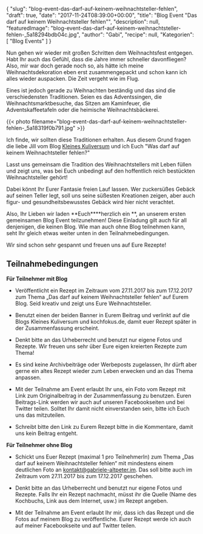 {
    "slug": "blog-event-das-darf-auf-keinem-weihnachtsteller-fehlen",
    "draft": true,
    "date": "2017-11-24T08:39:00+00:00",
    "title": "Blog Event \"Das darf auf keinem Weihnachtsteller fehlen\"",
    "description": null,
    "featuredImage": "blog-event-das-darf-auf-keinem-weihnachtsteller-fehlen-_5a18294bdb04c.jpg",
    "author": "Gabi",
    "recipe": null,
    "Kategorien": [
        "Blog Events"
    ]
}

Nun gehen wir wieder mit großen Schritten dem Weihnachtsfest entgegen. Habt Ihr auch das Gefühl, dass die Jahre immer schneller davonfliegen? Also, mir war doch gerade noch so, als hätte ich meine Weihnachtsdekoration eben erst zusammengepackt und schon kann ich alles wieder auspacken. Die Zeit vergeht wie im Flug.

Eines ist jedoch gerade zu Weihnachten beständig und das sind die verschiedensten Traditionen. Seien es das Adventssingen, die Weihnachtsmarktbesuche, das Sitzen am Kaminfeuer, die Adventskaffeetafeln oder die heimische Weihnachtsbäckerei.

{{< photo filename="blog-event-das-darf-auf-keinem-weihnachtsteller-fehlen-_5a18319f0b791.jpg" >}}

Ich finde, wir sollten diese Traditionen erhalten. Aus diesem Grund fragen die liebe Jill vom Blog [Kleines Kuliversum](http://www.kleineskuliversum.com/ "Kleines Kuliversum") und ich Euch "Was darf auf keinem Weihnachtsteller fehlen?"

Lasst uns gemeinsam die Tradition des Weihnachtstellers mit Leben füllen und zeigt uns, was bei Euch unbedingt auf den hoffentlich reich bestückten Weihnachtsteller gehört!

Dabei könnt Ihr Eurer Fantasie freien Lauf lassen. Wer zuckersüßes Gebäck auf seinen Teller legt, soll uns seine süßesten Kreationen zeigen, aber auch figur- und gesundheitsbewusstes Gebäck wird hier nicht verachtet.

Also, Ihr Lieben wir laden **Euch****herzlich ein **, an unserem ersten gemeinsamen Blog Event teilzunehmen! Diese Einladung gilt auch für all denjenigen, die keinen Blog. Wie man auch ohne Blog teilnehmen kann, seht Ihr gleich etwas weiter unten in den Teilnahmebedingungen.

Wir sind schon sehr gespannt und freuen uns auf Eure Rezepte!



## Teilnahmebedingungen


**Für Teilnehmer mit Blog**

- Veröffentlicht ein Rezept im Zeitraum vom 27.11.2017 bis zum 17.12.2017 zum Thema „Das darf auf keinem Weihnachtsteller fehlen“ auf Eurem Blog. Seid kreativ und zeigt uns Eure Weihnachtsteller.

- Benutzt einen der beiden Banner in Eurem Beitrag und verlinkt auf die Blogs Kleines Kuliversum und kochfokus.de, damit euer Rezept später in der Zusammenfassung erscheint.

- Denkt bitte an das Urheberrecht und benutzt nur eigene Fotos und Rezepte. Wir freuen uns sehr über Eure eigen kreierten Rezepte zum Thema!

- Es sind keine Archivbeiträge oder Werbeposts zugelassen, Ihr dürft aber gerne ein altes Rezept wieder zum Leben erwecken und an das Thema anpassen.

- Mit der Teilnahme am Event erlaubt Ihr uns, ein Foto vom Rezept mit Link zum Originalbeitrag in der Zusammenfassung zu benutzen. Euren Beitrags-Link werden wir auch auf unseren Facebookseiten und bei Twitter teilen. Solltet Ihr damit nicht einverstanden sein, bitte ich Euch uns das mitzuteilen.

- Schreibt bitte den Link zu Eurem Rezept bitte in die Kommentare, damit uns kein Beitrag entgeht.


**Für Teilnehmer ohne Blog**

- Schickt uns Euer Rezept (maximal 1 pro TeilnehmerIn) zum Thema „Das darf auf keinem Weihnachtsteller fehlen“ mit mindestens einem deutlichen Foto an kontakt@gabriele-altpeter.im. Das soll bitte auch im Zeitraum vom 27.11.2017 bis zum 17.12.2017 geschehen.

- Denkt bitte an das Urheberrecht und benutzt nur eigene Fotos und Rezepte. Falls Ihr ein Rezept nachmacht, müsst ihr die Quelle (Name des Kochbuchs, Link aus dem Internet, usw.) im Rezept angeben.

- Mit der Teilnahme am Event erlaubt Ihr mir, dass ich das Rezept und die Fotos auf meinem Blog zu veröffentliche. Eurer Rezept werde ich auch auf meiner Facebookseite und auf Twitter teilen.